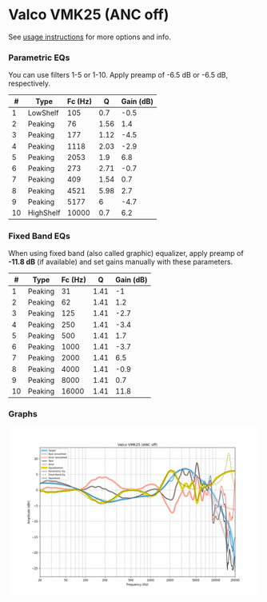 # Valco VMK25 (ANC off)
See [usage instructions](https://github.com/jaakkopasanen/AutoEq#usage) for more options and info.

### Parametric EQs
You can use filters 1-5 or 1-10. Apply preamp of -6.5 dB or -6.5 dB, respectively.

|   # | Type      |   Fc (Hz) |    Q |   Gain (dB) |
|-----|-----------|-----------|------|-------------|
|   1 | LowShelf  |       105 | 0.7  |        -0.5 |
|   2 | Peaking   |        76 | 1.56 |         1.4 |
|   3 | Peaking   |       177 | 1.12 |        -4.5 |
|   4 | Peaking   |      1118 | 2.03 |        -2.9 |
|   5 | Peaking   |      2053 | 1.9  |         6.8 |
|   6 | Peaking   |       273 | 2.71 |        -0.7 |
|   7 | Peaking   |       409 | 1.54 |         0.7 |
|   8 | Peaking   |      4521 | 5.98 |         2.7 |
|   9 | Peaking   |      5177 | 6    |        -4.7 |
|  10 | HighShelf |     10000 | 0.7  |         6.2 |

### Fixed Band EQs
When using fixed band (also called graphic) equalizer, apply preamp of **-11.8 dB** (if available) and set gains manually with these parameters.

|   # | Type    |   Fc (Hz) |    Q |   Gain (dB) |
|-----|---------|-----------|------|-------------|
|   1 | Peaking |        31 | 1.41 |        -1   |
|   2 | Peaking |        62 | 1.41 |         1.2 |
|   3 | Peaking |       125 | 1.41 |        -2.7 |
|   4 | Peaking |       250 | 1.41 |        -3.4 |
|   5 | Peaking |       500 | 1.41 |         1.7 |
|   6 | Peaking |      1000 | 1.41 |        -3.7 |
|   7 | Peaking |      2000 | 1.41 |         6.5 |
|   8 | Peaking |      4000 | 1.41 |        -0.9 |
|   9 | Peaking |      8000 | 1.41 |         0.7 |
|  10 | Peaking |     16000 | 1.41 |        11.8 |

### Graphs
![](./Valco%20VMK25%20(ANC%20off).png)

